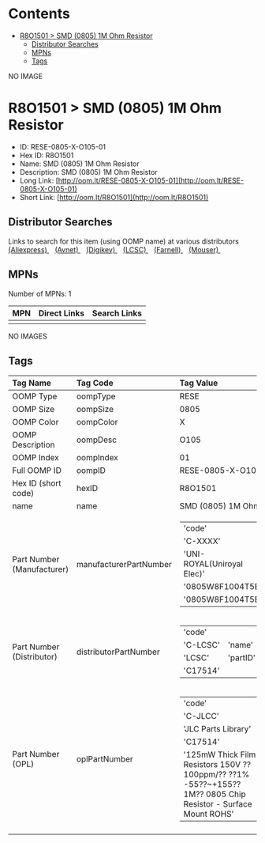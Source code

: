 



Contents
========

* [R8O1501 > SMD (0805) 1M Ohm Resistor](#r8o1501--smd-0805-1m-ohm-resistor)
	* [Distributor Searches](#distributor-searches)
	* [MPNs](#mpns)
	* [Tags](#tags)
  
NO IMAGE  
# R8O1501 > SMD (0805) 1M Ohm Resistor

- ID: RESE-0805-X-O105-01
- Hex ID: R8O1501
- Name: SMD (0805) 1M Ohm Resistor
- Description: SMD (0805) 1M Ohm Resistor
- Long Link: [http://oom.lt/RESE-0805-X-O105-01](http://oom.lt/RESE-0805-X-O105-01)
- Short Link: [http://oom.lt/R8O1501](http://oom.lt/R8O1501)

## Distributor Searches
  
Links to search for this item (using OOMP name) at various distributors  
[(Aliexpress) ](https://www.aliexpress.com/wholesale?SearchText=1117SMD+0805+1M+Ohm+Resistor)&nbsp;&nbsp;&nbsp;[(Avnet) ](https://www.avnet.com/shop/us/search/SMD+0805+1M+Ohm+Resistor)&nbsp;&nbsp;&nbsp;[(Digikey) ](https://www.digikey.co.uk/en/products/result?s=SMD+0805+1M+Ohm+Resistor)&nbsp;&nbsp;&nbsp;[(LCSC) ](https://www.lcsc.com/search?q=SMD+0805+1M+Ohm+Resistor)&nbsp;&nbsp;&nbsp;[(Farnell) ](https://uk.farnell.com/search?st=SMD+0805+1M+Ohm+Resistor)&nbsp;&nbsp;&nbsp;[(Mouser) ](https://www.mouser.com/c/?q=SMD+0805+1M+Ohm+Resistor)&nbsp;&nbsp;&nbsp;
## MPNs
  
Number of MPNs: 1  

|MPN|Direct Links|Search Links|
| :--- | :--- | :--- |
||||
  
NO IMAGES  
## Tags
  

|Tag Name|Tag Code|Tag Value|
| :--- | :--- | :--- |
|OOMP Type|oompType|RESE|
|OOMP Size|oompSize|0805|
|OOMP Color|oompColor|X|
|OOMP Description|oompDesc|O105|
|OOMP Index|oompIndex|01|
|Full OOMP ID|oompID|RESE-0805-X-O105-01|
|Hex ID (short code)|hexID|R8O1501|
|name|name|SMD (0805) 1M Ohm Resistor|
|Part Number (Manufacturer)|manufacturerPartNumber|<table><tr><td>'code'</td></tr><tr><td> 'C-XXXX'</td><td> 'name'</td></tr><tr><td> 'UNI-ROYAL(Uniroyal Elec)'</td><td> 'partID'</td></tr><tr><td> '0805W8F1004T5E'</td><td> 'partName'</td></tr><tr><td> '0805W8F1004T5E'</td></tr></table>|
|Part Number (Distributor)|distributorPartNumber|<table><tr><td>'code'</td></tr><tr><td> 'C-LCSC'</td><td> 'name'</td></tr><tr><td> 'LCSC'</td><td> 'partID'</td></tr><tr><td> 'C17514'</td></tr></table>|
|Part Number (OPL)|oplPartNumber|<table><tr><td>'code'</td></tr><tr><td> 'C-JLCC'</td><td> 'name'</td></tr><tr><td> 'JLC Parts Library'</td><td> 'partID'</td></tr><tr><td> 'C17514'</td><td> 'partName'</td></tr><tr><td> '125mW Thick Film Resistors 150V ??100ppm/?? ??1% -55??~+155?? 1M?? 0805  Chip Resistor - Surface Mount ROHS'</td></tr></table>|
||||
